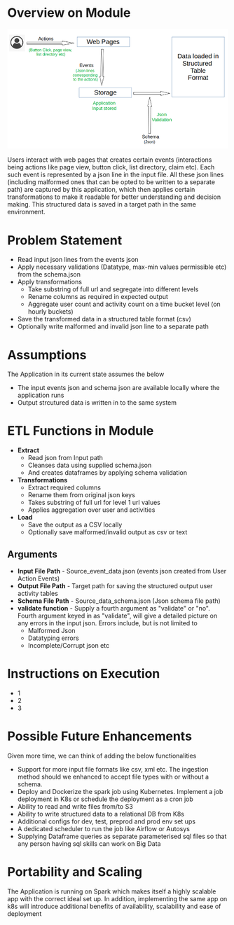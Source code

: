 # Overview on Module
![alt text](https://github.com/bibinnahas/ETLAppJsonTransformer/blob/master/src/main/resources/WF_Hipages.png)

Users interact with web pages that creates certain events (interactions being actions like page view, button click, list directory, claim etc). Each such event is represented by a json line in the input file. All these json lines (including malformed ones that can be opted to be written to a separate path) are captured by this application, which then applies certain transformations to make it readable for better understanding and decision making. This structured data is saved in a target path in the same environment.   
# Problem Statement
- Read input json lines from the events json
- Apply necessary validations (Datatype, max-min values permissible etc) from the schema.json
- Apply transformations
   * Take substring of full url and segregate into different levels
   * Rename columns as required in expected output
   * Aggregate user count and activity count on a time bucket level (on hourly buckets)
- Save the transformed data in a structured table format (csv)
- Optionally write malformed and invalid json line to a separate path
# Assumptions
The Application in its current state assumes the below
- The input events json and schema json are available locally where the application runs
- Output strcutured data is written in to the same system
# ETL Functions in Module
- **Extract**
  * Read json from Input path
  * Cleanses data using supplied schema.json
  * And creates dataframes by applying schema validation
- **Transformations**
  * Extract required columns
  * Rename them from original json keys
  * Takes substring of full url for level 1 url values
  * Applies aggregation over user and activities
- **Load**
  * Save the output as a CSV locally
  * Optionally save malformed/invalid output as csv or text
## Arguments
- **Input File Path** - Source_event_data.json (events json created from User Action Events)
- **Output File Path** - Target path for saving the structured output user activity tables
- **Schema File Path** - Source_data_schema.json (Json schema file path)
- **validate function** - Supply a fourth argument as "validate" or "no". Fourth argument keyed in as  "validate", will give a detailed picture on any errors in the input json. Errors include, but is not limited to
   * Malformed Json
   * Datatyping errors
   * Incomplete/Corrupt json etc
# Instructions on Execution
- 1
- 2
- 3
# Possible Future Enhancements
Given more time, we can think of adding the below functionalities
- Support for more input file formats like csv, xml etc. The ingestion method should we enhanced to accept file types with or without a schema.
- Deploy and Dockerize the spark job using Kubernetes. Implement a job deployment in K8s or schedule the deployment as a cron job
- Ability to read and write files from/to S3
- Ability to write structured data to a relational DB from K8s
- Additional configs for dev, test, preprod and prod env set ups
- A dedicated scheduler to run the job like Airflow or Autosys
- Supplying Dataframe queries as separate parameterised sql files so that any person having sql skills can work on Big Data 
# Portability and Scaling
The Application is running on Spark which makes itself a highly scalable app with the correct ideal set up. In addition, implementing the same app on k8s will introduce additional benefits of availability, scalability and ease of deployment
